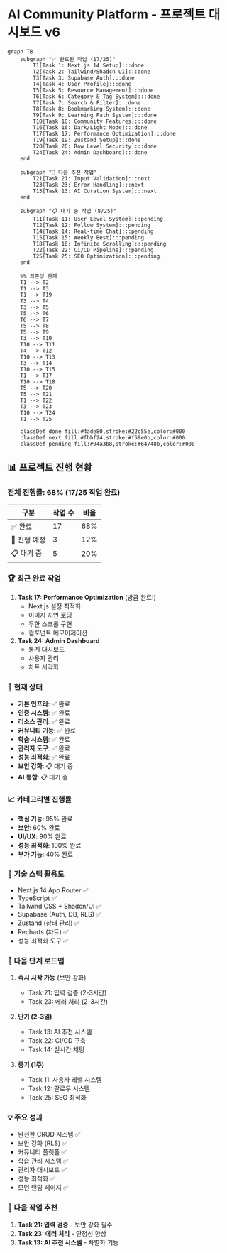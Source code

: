 # AI Community Platform - 프로젝트 대시보드 v6

```mermaid
graph TB
    subgraph "✅ 완료된 작업 (17/25)"
        T1[Task 1: Next.js 14 Setup]:::done
        T2[Task 2: Tailwind/Shadcn UI]:::done
        T3[Task 3: Supabase Auth]:::done
        T4[Task 4: User Profile]:::done
        T5[Task 5: Resource Management]:::done
        T6[Task 6: Category & Tag System]:::done
        T7[Task 7: Search & Filter]:::done
        T8[Task 8: Bookmarking System]:::done
        T9[Task 9: Learning Path System]:::done
        T10[Task 10: Community Features]:::done
        T16[Task 16: Dark/Light Mode]:::done
        T17[Task 17: Performance Optimization]:::done
        T19[Task 19: Zustand Setup]:::done
        T20[Task 20: Row Level Security]:::done
        T24[Task 24: Admin Dashboard]:::done
    end

    subgraph "🚀 다음 추천 작업"
        T21[Task 21: Input Validation]:::next
        T23[Task 23: Error Handling]:::next
        T13[Task 13: AI Curation System]:::next
    end

    subgraph "📋 대기 중 작업 (8/25)"
        T11[Task 11: User Level System]:::pending
        T12[Task 12: Follow System]:::pending
        T14[Task 14: Real-time Chat]:::pending
        T15[Task 15: Weekly Best]:::pending
        T18[Task 18: Infinite Scrolling]:::pending
        T22[Task 22: CI/CD Pipeline]:::pending
        T25[Task 25: SEO Optimization]:::pending
    end

    %% 의존성 관계
    T1 --> T2
    T1 --> T3
    T1 --> T19
    T3 --> T4
    T3 --> T5
    T5 --> T6
    T6 --> T7
    T5 --> T8
    T5 --> T9
    T3 --> T10
    T10 --> T11
    T4 --> T12
    T10 --> T13
    T3 --> T14
    T10 --> T15
    T1 --> T17
    T10 --> T18
    T5 --> T20
    T5 --> T21
    T1 --> T22
    T3 --> T23
    T10 --> T24
    T1 --> T25

    classDef done fill:#4ade80,stroke:#22c55e,color:#000
    classDef next fill:#fbbf24,stroke:#f59e0b,color:#000
    classDef pending fill:#94a3b8,stroke:#64748b,color:#000
```

## 📊 프로젝트 진행 현황

### 전체 진행률: 68% (17/25 작업 완료)

| 구분 | 작업 수 | 비율 |
|------|---------|------|
| ✅ 완료 | 17 | 68% |
| 🚀 진행 예정 | 3 | 12% |
| 📋 대기 중 | 5 | 20% |

### 🏆 최근 완료 작업
1. **Task 17: Performance Optimization** (방금 완료!)
   - Next.js 설정 최적화
   - 이미지 지연 로딩
   - 무한 스크롤 구현
   - 컴포넌트 메모이제이션
2. **Task 24: Admin Dashboard**
   - 통계 대시보드
   - 사용자 관리
   - 차트 시각화

### 🎯 현재 상태
- **기본 인프라**: ✅ 완료
- **인증 시스템**: ✅ 완료
- **리소스 관리**: ✅ 완료
- **커뮤니티 기능**: ✅ 완료
- **학습 시스템**: ✅ 완료
- **관리자 도구**: ✅ 완료
- **성능 최적화**: ✅ 완료
- **보안 강화**: 📋 대기 중
- **AI 통합**: 📋 대기 중

### 📈 카테고리별 진행률
- **핵심 기능**: 95% 완료
- **보안**: 60% 완료
- **UI/UX**: 90% 완료
- **성능 최적화**: 100% 완료
- **부가 기능**: 40% 완료

### 🔧 기술 스택 활용도
- Next.js 14 App Router ✅
- TypeScript ✅
- Tailwind CSS + Shadcn/UI ✅
- Supabase (Auth, DB, RLS) ✅
- Zustand (상태 관리) ✅
- Recharts (차트) ✅
- 성능 최적화 도구 ✅

### 📅 다음 단계 로드맵
1. **즉시 시작 가능** (보안 강화)
   - Task 21: 입력 검증 (2-3시간)
   - Task 23: 에러 처리 (2-3시간)
   
2. **단기 (2-3일)**
   - Task 13: AI 추천 시스템
   - Task 22: CI/CD 구축
   - Task 14: 실시간 채팅

3. **중기 (1주)**
   - Task 11: 사용자 레벨 시스템
   - Task 12: 팔로우 시스템
   - Task 25: SEO 최적화

### 💡 주요 성과
- 완전한 CRUD 시스템 ✅
- 보안 강화 (RLS) ✅
- 커뮤니티 플랫폼 ✅
- 학습 관리 시스템 ✅
- 관리자 대시보드 ✅
- 성능 최적화 ✅
- 모던 랜딩 페이지 ✅

### 🚀 다음 작업 추천
1. **Task 21: 입력 검증** - 보안 강화 필수
2. **Task 23: 에러 처리** - 안정성 향상
3. **Task 13: AI 추천 시스템** - 차별화 기능
